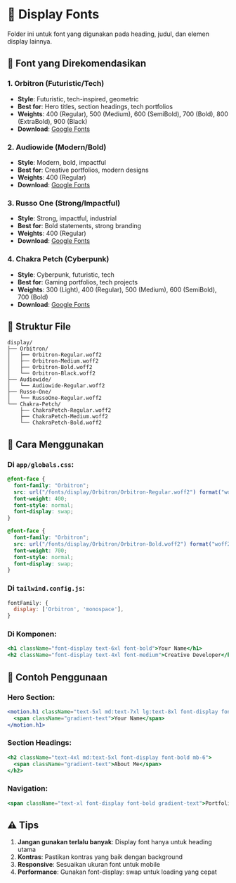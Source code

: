 # 🎯 Display Fonts

Folder ini untuk font yang digunakan pada heading, judul, dan elemen display lainnya.

## 📁 Font yang Direkomendasikan

### 1. **Orbitron** (Futuristic/Tech)

- **Style**: Futuristic, tech-inspired, geometric
- **Best for**: Hero titles, section headings, tech portfolios
- **Weights**: 400 (Regular), 500 (Medium), 600 (SemiBold), 700 (Bold), 800 (ExtraBold), 900 (Black)
- **Download**: [Google Fonts](https://fonts.google.com/specimen/Orbitron)

### 2. **Audiowide** (Modern/Bold)

- **Style**: Modern, bold, impactful
- **Best for**: Creative portfolios, modern designs
- **Weights**: 400 (Regular)
- **Download**: [Google Fonts](https://fonts.google.com/specimen/Audiowide)

### 3. **Russo One** (Strong/Impactful)

- **Style**: Strong, impactful, industrial
- **Best for**: Bold statements, strong branding
- **Weights**: 400 (Regular)
- **Download**: [Google Fonts](https://fonts.google.com/specimen/Russo+One)

### 4. **Chakra Petch** (Cyberpunk)

- **Style**: Cyberpunk, futuristic, tech
- **Best for**: Gaming portfolios, tech projects
- **Weights**: 300 (Light), 400 (Regular), 500 (Medium), 600 (SemiBold), 700 (Bold)
- **Download**: [Google Fonts](https://fonts.google.com/specimen/Chakra+Petch)

## 📂 Struktur File

```
display/
├── Orbitron/
│   ├── Orbitron-Regular.woff2
│   ├── Orbitron-Medium.woff2
│   ├── Orbitron-Bold.woff2
│   └── Orbitron-Black.woff2
├── Audiowide/
│   └── Audiowide-Regular.woff2
├── Russo-One/
│   └── RussoOne-Regular.woff2
└── Chakra-Petch/
    ├── ChakraPetch-Regular.woff2
    ├── ChakraPetch-Medium.woff2
    └── ChakraPetch-Bold.woff2
```

## 🔧 Cara Menggunakan

### Di `app/globals.css`:

```css
@font-face {
  font-family: "Orbitron";
  src: url("/fonts/display/Orbitron/Orbitron-Regular.woff2") format("woff2");
  font-weight: 400;
  font-style: normal;
  font-display: swap;
}

@font-face {
  font-family: "Orbitron";
  src: url("/fonts/display/Orbitron/Orbitron-Bold.woff2") format("woff2");
  font-weight: 700;
  font-style: normal;
  font-display: swap;
}
```

### Di `tailwind.config.js`:

```javascript
fontFamily: {
  display: ['Orbitron', 'monospace'],
}
```

### Di Komponen:

```jsx
<h1 className="font-display text-6xl font-bold">Your Name</h1>
<h2 className="font-display text-4xl font-medium">Creative Developer</h2>
```

## 🎨 Contoh Penggunaan

### Hero Section:

```jsx
<motion.h1 className="text-5xl md:text-7xl lg:text-8xl font-display font-bold mb-6">
  <span className="gradient-text">Your Name</span>
</motion.h1>
```

### Section Headings:

```jsx
<h2 className="text-4xl md:text-5xl font-display font-bold mb-6">
  <span className="gradient-text">About Me</span>
</h2>
```

### Navigation:

```jsx
<span className="text-xl font-display font-bold gradient-text">Portfolio</span>
```

## ⚠️ Tips

1. **Jangan gunakan terlalu banyak**: Display font hanya untuk heading utama
2. **Kontras**: Pastikan kontras yang baik dengan background
3. **Responsive**: Sesuaikan ukuran font untuk mobile
4. **Performance**: Gunakan font-display: swap untuk loading yang cepat
